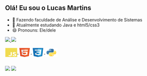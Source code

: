 ## Olá! Eu sou o Lucas Martins


- 📖 Fazendo faculdade de Análise e Desenvolvimento de Sistemas
- 🌱 Atualmente estudando Java e html5/css3
- 😄 Pronouns: Ele/dele
  
<div>
  <a href="https://github.com/LucasMartins-33">
  <img height="180em" src="https://github-readme-stats.vercel.app/api?username=LucasMartins-33&show_icons=true&hide=contribs,prs&cache_seconds=86400&theme=dark"/>
  <img height="180em" src="https://github-readme-stats.vercel.app/api/top-langs/?username=LucasMartins-33&layout=compact&langs_count=168&theme=dark"/>
</div>
    
<div style="display: inline_block"><br>
  <img align="center" alt="Lucas-Js" height="30" width="40" src="https://raw.githubusercontent.com/devicons/devicon/master/icons/javascript/javascript-plain.svg">
  <img align="center" alt="Lucas-HTML" height="30" width="40" src="https://raw.githubusercontent.com/devicons/devicon/master/icons/html5/html5-original.svg">
  <img align="center" alt="Lucas-CSS" height="30" width="40" src="https://raw.githubusercontent.com/devicons/devicon/master/icons/css3/css3-original.svg">
  <img align="center" alt="Lucas-Python" height="30" width="40" src="https://raw.githubusercontent.com/devicons/devicon/master/icons/python/python-original.svg">
</div>

##

<div> 
  <a href = "mailto:lucasmartins12369@gmail.com"><img src="https://img.shields.io/badge/-Gmail-%23333?style=for-the-badge&logo=gmail&logoColor=white" target="_blank"></a>
  <a href="https://www.linkedin.com/in/lucas-martins-2a8649268/" target="_blank"><img src="https://img.shields.io/badge/-LinkedIn-%230077B5?style=for-the-badge&logo=linkedin&logoColor=white" target="_blank"></a> 
</div>
